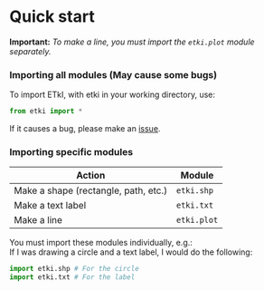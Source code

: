# Quick start

**Important:** *To make a line, you must import the `etki.plot` module separately.*

### Importing all modules (May cause some bugs)
To import ETkI, with etki in your working directory, use:
```py
from etki import *
```
If it causes a bug, please make an [issue](https://github.com/aarikpokras/etki/issues/new?assignees=aarikpokras&labels=bug&projects=&template=bug_report.yml&title=%5BBrief+description+of+bug%5D).

### Importing specific modules
|Action|Module|
|--|--|
|Make a shape (rectangle, path, etc.)|`etki.shp`|
|Make a text label|`etki.txt`|
|Make a line|`etki.plot`|

You must import these modules individually, e.g.:<br />
If I was drawing a circle and a text label, I would do the following:
```py
import etki.shp # For the circle
import etki.txt # For the label
```

<!-- Add guide for how to use docs - class sig -->
